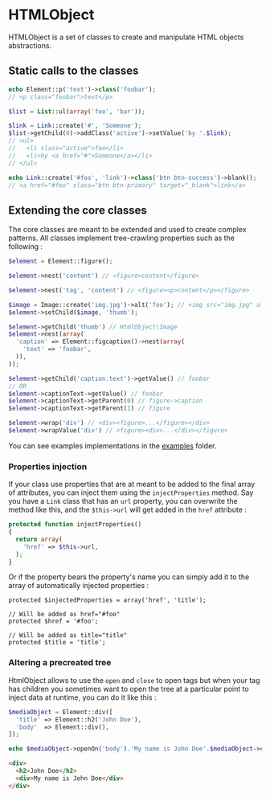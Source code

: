 HTMLObject
===========

HTMLObject is a set of classes to create and manipulate HTML objects abstractions.

## Static calls to the classes

```php
echo Element::p('text')->class('foobar');
// <p class="foobar">text</p>
```

```php
$list = List::ul(array('foo', 'bar'));

$link = Link::create('#', 'Someone');
$list->getChild(0)->addClass('active')->setValue('by '.$link);
// <ul>
//   <li class="active">foo</li>
//   <li>by <a href="#">Someone</a></li>
// </ul>
```

```php
echo Link::create('#foo', 'link')->class('btn btn-success')->blank();
// <a href="#foo" class="btn btn-primary" target="_blank">link</a>
```

## Extending the core classes

The core classes are meant to be extended and used to create complex patterns. All classes implement tree-crawling properties such as the following :

```php
$element = Element::figure();

$element->nest('content') // <figure>content</figure>

$element->nest('tag', 'content') // <figure><p>content</p></figure>

$image = Image::create('img.jpg')->alt('foo'); // <img src="img.jpg" alt="foo" />
$element->setChild($image, 'thumb');

$element->getChild('thumb') // HtmlObject\Image
$element->nest(array(
  'caption' => Element::figcaption()->nest(array(
    'text' => 'foobar',
  )),
));

$element->getChild('caption.text')->getValue() // foobar
// OR
$element->captionText->getValue() // foobar
$element->captionText->getParent(0) // figure->caption
$element->captionText->getParent(1) // figure

$element->wrap('div') // <div><figure>...</figure></div>
$element->wrapValue('div') // <figure><div>...</div></figure>
```

You can see examples implementations in the [examples](examples) folder.

### Properties injection

If your class use properties that are at meant to be added to the final array of attributes, you can inject them using the `injectProperties` method. Say you have a `Link` class that has an `url` property, you can overwrite the method like this, and the `$this->url` will get added in the `href` attribute :

```php
protected function injectProperties()
{
  return array(
    'href' => $this->url,
  );
}
```

Or if the property bears the property's name you can simply add it to the array of automatically injected properties :

```
protected $injectedProperties = array('href', 'title');

// Will be added as href="#foo"
protected $href = '#foo';

// Will be added as title="title"
protected $title = 'title';
```

### Altering a precreated tree

HtmlObject allows to use the `open` and `close` to open tags but when your tag has children you sometimes want to open the tree at a particular point to inject data at runtime, you can do it like this :

```php
$mediaObject = Element::div([
  'title' => Element::h2('John Doe'),
  'body'  => Element::div(),
]);

echo $mediaObject->openOn('body').'My name is John Doe'.$mediaObject->close();
```

```html
<div>
  <h2>John Doe</h2>
  <div>My name is John Doe</div>
</div>
```